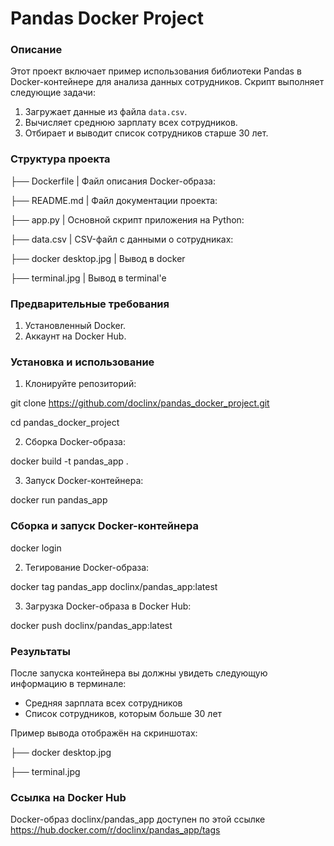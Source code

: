 # Pandas Docker Project

### Описание

Этот проект включает пример использования библиотеки Pandas в Docker-контейнере для анализа данных сотрудников. Скрипт выполняет следующие задачи:
1. Загружает данные из файла `data.csv`.
2. Вычисляет среднюю зарплату всех сотрудников.
3. Отбирает и выводит список сотрудников старше 30 лет.

### Структура проекта

├── Dockerfile  | Файл описания Docker-образа:

├── README.md   | Файл документации проекта:
 
├── app.py      | Основной скрипт приложения на Python:

├── data.csv    | CSV-файл с данными о сотрудниках:

├── docker desktop.jpg  | Вывод в docker

├── terminal.jpg        | Вывод в terminal'e

### Предварительные требования

1. Установленный Docker.
2. Аккаунт на Docker Hub.

### Установка и использование

1. Клонируйте репозиторий:

git clone https://github.com/doclinx/pandas_docker_project.git

cd pandas_docker_project

2. Сборка Docker-образа:

docker build -t pandas_app .

3. Запуск Docker-контейнера:

docker run pandas_app

### Сборка и запуск Docker-контейнера

docker login

2. Тегирование Docker-образа:

docker tag pandas_app doclinx/pandas_app:latest

3. Загрузка Docker-образа в Docker Hub:

docker push doclinx/pandas_app:latest

### Результаты

После запуска контейнера вы должны увидеть следующую информацию в терминале:

- Средняя зарплата всех сотрудников
- Список сотрудников, которым больше 30 лет

Пример вывода отображён на скриншотах:

├── docker desktop.jpg

├── terminal.jpg

### Ссылка на Docker Hub

Docker-образ doclinx/pandas_app доступен по этой ссылке https://hub.docker.com/r/doclinx/pandas_app/tags
